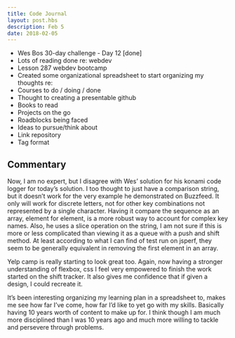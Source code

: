 ```yaml
---
title: Code Journal
layout: post.hbs
description: Feb 5
date: 2018-02-05
---
```


- Wes Bos 30-day challenge - Day 12 [done]
- Lots of reading done re: webdev
- Lesson 287 webdev bootcamp
- Created some organizational spreadsheet to start organizing my thoughts re:
- Courses to do / doing / done
- Thought to creating a presentable github
- Books to read
- Projects on the go
- Roadblocks being faced
- Ideas to pursue/think about
- Link repository
- Tag format

## Commentary

Now, I am no expert, but I disagree with Wes’ solution for his konami code logger for today’s solution.  I too thought to just have a comparison string, but it doesn’t work for the very example he demonstrated on Buzzfeed.  It only will work for discrete letters, not for other key combinations not represented by a single character.  Having it compare the sequence as an array, element for element, is a more robust way to account for complex key names.  Also, he uses a slice operation on the string, I am not sure if this is more or less complicated than viewing it as a queue with a push and shift method. At least according to what I can find of test run on jsperf, they seem to be generally equivalent in removing the first element in an array.

Yelp camp is really starting to look great too. Again, now having a stronger understanding of flexbox, css I feel very empowered to finish the work started on the shift tracker.  It also gives me confidence that if given a design, I could recreate it.

It’s been interesting organizing my learning plan in a spreadsheet to, makes me see how far I’ve come, how far I’d like to yet go with my skills.  Basically having 10 years worth of content to make up for.  I think though I am much more disciplined than I was 10 years ago and much more willing to tackle and persevere through problems.
